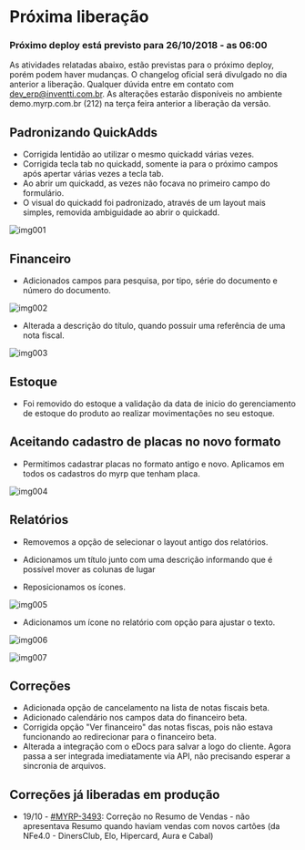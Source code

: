 # Próxima liberação

### Próximo deploy está previsto para 26/10/2018 - as 06:00
As atividades relatadas abaixo, estão previstas para o próximo deploy, porém podem haver mudanças. O changelog oficial será divulgado no dia anterior a liberação. Qualquer dúvida entre em contato com dev_erp@inventti.com.br.
As alterações estarão disponíveis no ambiente demo.myrp.com.br (212) na terça feira anterior a liberação da versão.

## Padronizando QuickAdds

* Corrigida lentidão ao utilizar o mesmo quickadd várias vezes.
* Corrigida tecla tab no quickadd, somente ia para o próximo campos após apertar várias vezes a tecla tab.
* Ao abrir um quickadd, as vezes não focava no primeiro campo do formulário.
* O visual do quickadd foi padronizado, através de um layout mais simples, removida ambiguidade ao abrir o quickadd.

![img001](https://i.imgur.com/gzy0f6Z.png)

## Financeiro

* Adicionados campos para pesquisa, por tipo, série do documento e número do documento.

![img002](https://i.imgur.com/mlOxRXT.png)

* Alterada a descrição do título, quando possuir uma referência de uma nota fiscal.

![img003](https://i.imgur.com/1LNNgnr.png)

## Estoque
* Foi removido do estoque a validação da data de inicio do gerenciamento de estoque do produto ao realizar movimentações no seu estoque. 

## Aceitando cadastro de placas no novo formato
* Permitimos cadastrar placas no formato antigo e novo. Aplicamos em todos os cadastros do myrp que tenham placa.

![img004](https://tecnoblog.net/wp-content/uploads/2018/09/placa-mercosul-brasil-700x343.jpg)

## Relatórios
* Removemos a opção de selecionar o layout antigo dos relatórios.

* Adicionamos um título junto com uma descrição informando que é possível mover as colunas de lugar

* Reposicionamos os ícones.

![img005](https://i.imgur.com/LoyxJ4B.png)

* Adicionamos um ícone no relatório com opção para ajustar o texto.

![img006](https://i.imgur.com/cREyiRd.png)

![img007](https://i.imgur.com/OL4fRN6.png)

## Correções
* Adicionada opção de cancelamento na lista de notas fiscais beta.
* Adicionado calendário nos campos data do financeiro beta.
* Corrigida opção "Ver financeiro" das notas fiscas, pois não estava funcionando ao redirecionar para o financeiro beta.
* Alterada a integração com o eDocs para salvar a logo do cliente. Agora passa a ser integrada imediatamente via API, não precisando esperar a sincronia de arquivos.

## Correções já liberadas em produção
* 19/10 - [#MYRP-3493](https://devmyrp.atlassian.net/browse/MYRP-3493): Correção no Resumo de Vendas - não apresentava Resumo quando haviam vendas com novos cartões (da NFe4.0 - DinersClub, Elo, Hipercard, Aura e Cabal)

